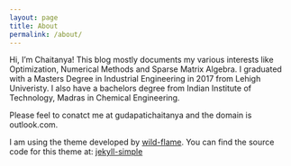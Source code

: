 ```yaml
---
layout: page
title: About
permalink: /about/
---
```


Hi, I’m Chaitanya! This blog mostly documents my various interests like Optimization, Numerical Methods and Sparse Matrix Algebra. I graduated with a Masters Degree in Industrial Engineering in 2017 from Lehigh Univeristy. I also have a bachelors degree from Indian Institute of Technology, Madras in Chemical Engineering. 

Please feel to conatct me at gudapatichaitanya and the domain is outlook.com. 


I am using the theme developed by [wild-flame](https://github.com/wild-flame). You can find the source code for this theme at: <data data-icon="ei-sc-github"></data>  [jekyll-simple](https://github.com/wild-flame/jekyll-simple)


